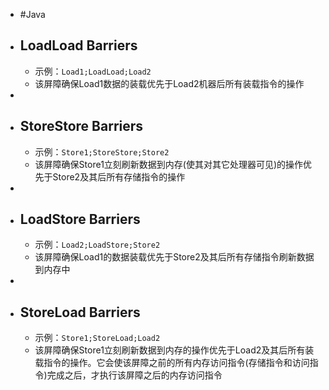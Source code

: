 - #Java
- ## LoadLoad Barriers
	- 示例：`Load1;LoadLoad;Load2`
	- 该屏障确保Load1数据的装载优先于Load2机器后所有装载指令的操作
-
- ## StoreStore Barriers
	- 示例：`Store1;StoreStore;Store2`
	- 该屏障确保Store1立刻刷新数据到内存(使其对其它处理器可见)的操作优先于Store2及其后所有存储指令的操作
-
- ## LoadStore Barriers
	- 示例：`Load2;LoadStore;Store2`
	- 该屏障确保Load1的数据装载优先于Store2及其后所有存储指令刷新数据到内存中
-
- ## StoreLoad Barriers
	- 示例：`Store1;StoreLoad;Load2`
	- 该屏障确保Store1立刻刷新数据到内存的操作优先于Load2及其后所有装载指令的操作。它会使该屏障之前的所有内存访问指令(存储指令和访问指令)完成之后，才执行该屏障之后的内存访问指令